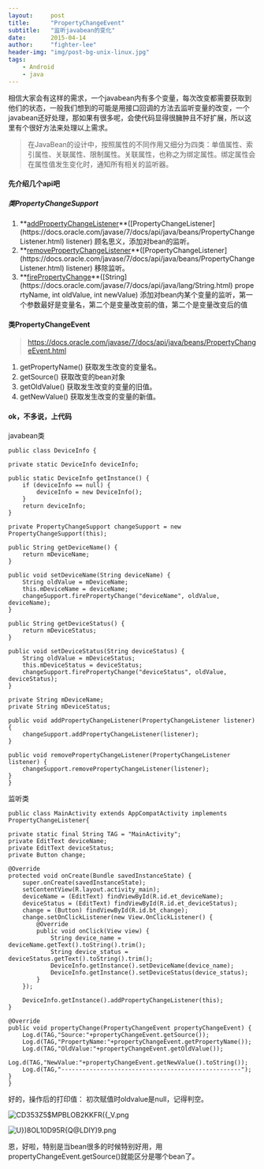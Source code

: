```yaml
---
layout:     post
title:      "PropertyChangeEvent"
subtitle:   "监听javabean的变化"
date:       2015-04-14
author:     "fighter-lee"
header-img: "img/post-bg-unix-linux.jpg"
tags:
    - Android
    - java
---
```


相信大家会有这样的需求，一个javabean内有多个变量，每次改变都需要获取到他们的状态，一般我们想到的可能是用接口回调的方法去监听变量的改变，一个javabean还好处理，那如果有很多呢，会使代码显得很臃肿且不好扩展，所以这里有个很好方法来处理以上需求。

> 在JavaBean的设计中，按照属性的不同作用又细分为四类：单值属性、索引属性、关联属性、限制属性。关联属性，也称之为绑定属性。绑定属性会在属性值发生变化时，通知所有相关的监听器。

#### 先介绍几个api吧
##### 类PropertyChangeSupport
1. **[addPropertyChangeListener](https://docs.oracle.com/javase/7/docs/api/java/beans/PropertyChangeSupport.html#addPropertyChangeListener(java.beans.PropertyChangeListener))**([PropertyChangeListener](https://docs.oracle.com/javase/7/docs/api/java/beans/PropertyChangeListener.html) listener)
顾名思义，添加对bean的监听。
2. **[removePropertyChangeListener](https://docs.oracle.com/javase/7/docs/api/java/beans/PropertyChangeSupport.html#removePropertyChangeListener(java.beans.PropertyChangeListener))**([PropertyChangeListener](https://docs.oracle.com/javase/7/docs/api/java/beans/PropertyChangeListener.html) listener)
移除监听。
3. **[firePropertyChange](https://docs.oracle.com/javase/7/docs/api/java/beans/PropertyChangeSupport.html#firePropertyChange(java.lang.String,%20int,%20int))**([String](https://docs.oracle.com/javase/7/docs/api/java/lang/String.html) propertyName, int oldValue, int newValue)
添加对bean内某个变量的监听，第一个参数最好是变量名，第二个是变量改变前的值，第二个是变量改变后的值

#### 类PropertyChangeEvent
> https://docs.oracle.com/javase/7/docs/api/java/beans/PropertyChangeEvent.html

1. getPropertyName()
获取发生改变的变量名。
2. getSource()
获取改变的bean对象
3. getOldValue()
获取发生改变的变量的旧值。
4. getNewValue()
获取发生改变的变量的新值。

#### ok，不多说，上代码
javabean类

    public class DeviceInfo {

    private static DeviceInfo deviceInfo;

    public static DeviceInfo getInstance() {
        if (deviceInfo == null) {
            deviceInfo = new DeviceInfo();
        }
        return deviceInfo;
    }

    private PropertyChangeSupport changeSupport = new PropertyChangeSupport(this);

    public String getDeviceName() {
        return mDeviceName;
    }

    public void setDeviceName(String deviceName) {
        String oldValue = mDeviceName;
        this.mDeviceName = deviceName;
        changeSupport.firePropertyChange("deviceName", oldValue, deviceName);
    }

    public String getDeviceStatus() {
        return mDeviceStatus;
    }

    public void setDeviceStatus(String deviceStatus) {
        String oldValue = mDeviceStatus;
        this.mDeviceStatus = deviceStatus;
        changeSupport.firePropertyChange("deviceStatus", oldValue, deviceStatus);
    }

    private String mDeviceName;
    private String mDeviceStatus;

    public void addPropertyChangeListener(PropertyChangeListener listener) {
        changeSupport.addPropertyChangeListener(listener);
    }

    public void removePropertyChangeListener(PropertyChangeListener listener) {
        changeSupport.removePropertyChangeListener(listener);
    }
    }

监听类

    public class MainActivity extends AppCompatActivity implements PropertyChangeListener{

    private static final String TAG = "MainActivity";
    private EditText deviceName;
    private EditText deviceStatus;
    private Button change;

    @Override
    protected void onCreate(Bundle savedInstanceState) {
        super.onCreate(savedInstanceState);
        setContentView(R.layout.activity_main);
        deviceName = (EditText) findViewById(R.id.et_deviceName);
        deviceStatus = (EditText) findViewById(R.id.et_deviceStatus);
        change = (Button) findViewById(R.id.bt_change);
        change.setOnClickListener(new View.OnClickListener() {
            @Override
            public void onClick(View view) {
                String device_name = deviceName.getText().toString().trim();
                String device_status = deviceStatus.getText().toString().trim();
                DeviceInfo.getInstance().setDeviceName(device_name);
                DeviceInfo.getInstance().setDeviceStatus(device_status);
            }
        });

        DeviceInfo.getInstance().addPropertyChangeListener(this);
    }

    @Override
    public void propertyChange(PropertyChangeEvent propertyChangeEvent) {
        Log.d(TAG,"Source:"+propertyChangeEvent.getSource());
        Log.d(TAG,"PropertyName:"+propertyChangeEvent.getPropertyName());
        Log.d(TAG,"OldValue:"+propertyChangeEvent.getOldValue());
        Log.d(TAG,"NewValue:"+propertyChangeEvent.getNewValue().toString());
        Log.d(TAG,"---------------------------------------------------");
    }
    }

好的，操作后的打印值：
初次赋值时oldvalue是null，记得判空。

![CD353Z5$MPBLOB2KKFR({_V.png](http://upload-images.jianshu.io/upload_images/4126773-45a23d3b70f59603.png?imageMogr2/auto-orient/strip%7CimageView2/2/w/1240)



![U})8$O$L10D95R{Q@LDIY)9.png](http://upload-images.jianshu.io/upload_images/4126773-d9ecf0113620f3fa.png?imageMogr2/auto-orient/strip%7CimageView2/2/w/1240)

恩，好啦，特别是当bean很多的时候特别好用，用propertyChangeEvent.getSource()就能区分是哪个bean了。